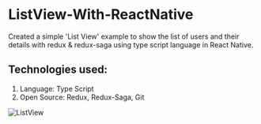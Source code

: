 # ListView-With-ReactNative
Created a simple 'List View' example to show the list of users and their details with redux & redux-saga using type script language in React Native.

## Technologies used:
  1. Language: Type Script
  2. Open Source: Redux, Redux-Saga, Git



![ListView](https://user-images.githubusercontent.com/29178012/205894743-6966baeb-b3ac-4b05-982b-87484ef20673.svg)

